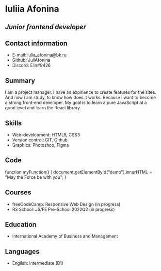 # Iuliia Afonina
## _Junior frontend developer_

## Contact information
- E-mail: julia_afonina@bk.ru
- Github: JuliAfonina
- Discord: Elin#9426

## Summary
I am a project manager. I have an expirience to create features for the sites. And now i am study, to know how does it works. Because i want to become a strong front-end developer. My goal is to learn a pure JavaScript at a good level and learn the React library.

## Skills
- Web-development: HTML5, CSS3
- Version control: GIT, Github
- Graphics: Photoshop, Figma

## Code
function myFunction() {
document.getElementById("demo").innerHTML = 
"May the Force be with you";
}

## Courses
- freeCodeCamp: Responsive Web Design (in progress)
- RS School: JS/FE Pre-School 2022Q2 (in progress)

## Education
- International Academy of Business and Management

## Languages
- English: Intermediate (B1)
